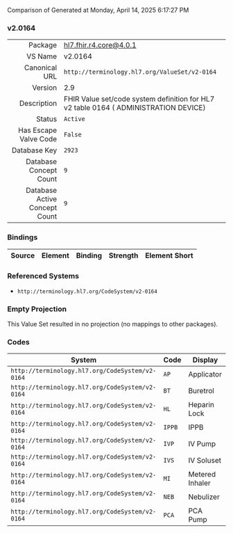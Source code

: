 Comparison of 
Generated at Monday, April 14, 2025 6:17:27 PM

### v2.0164

|      |     |
| ---: | --- |
| Package | hl7.fhir.r4.core@4.0.1 |
| VS Name | v2.0164 |
| Canonical URL | `http://terminology.hl7.org/ValueSet/v2-0164` |
| Version | 2.9 |
| Description | FHIR Value set/code system definition for HL7 v2 table 0164 ( ADMINISTRATION DEVICE) |
| Status | `Active` |
| Has Escape Valve Code | `False` |
| Database Key | `2923` |
| Database Concept Count | `9` |
| Database Active Concept Count | `9` |
### Bindings

| Source | Element | Binding | Strength | Element Short |
| ------ | ------- | ------- | -------- | ------------- |

### Referenced Systems

* `http://terminology.hl7.org/CodeSystem/v2-0164`
### Empty Projection

This Value Set resulted in no projection (no mappings to other packages).

### Codes

| System | Code | Display |
| ------ | ---- | ------- |
| `http://terminology.hl7.org/CodeSystem/v2-0164` | `AP` | Applicator |
| `http://terminology.hl7.org/CodeSystem/v2-0164` | `BT` | Buretrol |
| `http://terminology.hl7.org/CodeSystem/v2-0164` | `HL` | Heparin Lock |
| `http://terminology.hl7.org/CodeSystem/v2-0164` | `IPPB` | IPPB |
| `http://terminology.hl7.org/CodeSystem/v2-0164` | `IVP` | IV Pump |
| `http://terminology.hl7.org/CodeSystem/v2-0164` | `IVS` | IV Soluset |
| `http://terminology.hl7.org/CodeSystem/v2-0164` | `MI` | Metered Inhaler |
| `http://terminology.hl7.org/CodeSystem/v2-0164` | `NEB` | Nebulizer |
| `http://terminology.hl7.org/CodeSystem/v2-0164` | `PCA` | PCA Pump |
